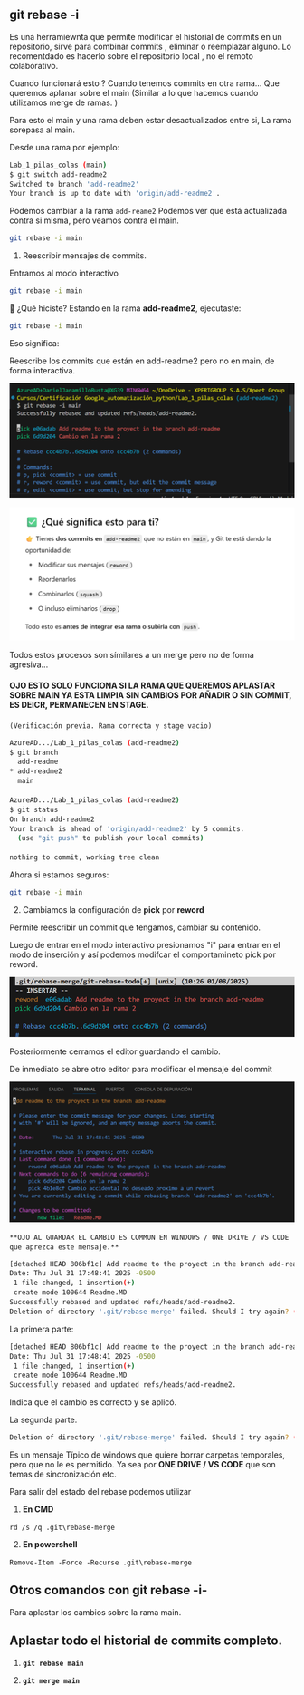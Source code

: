 ## **git rebase -i**

Es una herramiewnta que permite modificar el historial de commits en un repositorio, sirve para combinar commits , eliminar o reemplazar alguno. Lo recomentdado es hacerlo sobre el repositorio local , no el remoto colaborativo. 


Cuando funcionará esto ? 
Cuando tenemos commits en otra rama... Que queremos aplanar sobre el main (Similar a lo que hacemos cuando utilizamos merge de ramas. )

Para esto el main y una rama deben estar desactualizados entre si, La rama sorepasa al main. 

Desde una rama por ejemplo: 

```bash
Lab_1_pilas_colas (main)
$ git switch add-readme2
Switched to branch 'add-readme2'
Your branch is up to date with 'origin/add-readme2'.
```
Podemos cambiar a la rama ``add-reame2`` Podemos ver que está actualizada contra si misma, pero veamos contra el main. 

```bash
git rebase -i main
```

1. Reescribir mensajes de commits. 

Entramos al modo interactivo

```bash 
git rebase -i main
```

🧠 ¿Qué hiciste?
Estando en la rama **add-readme2**, ejecutaste:

```bash
git rebase -i main
```
Eso significa:

Reescribe los commits que están en add-readme2 pero no en main, de forma interactiva.

![alt text](image.png)

![alt text](image-1.png)

Todos estos procesos son símilares a un merge pero no de forma agresiva... 


#### **OJO ESTO SOLO FUNCIONA SI LA RAMA QUE QUEREMOS APLASTAR SOBRE MAIN YA ESTA LIMPIA SIN CAMBIOS POR AÑADIR O SIN COMMIT, ES DEICR, PERMANECEN EN STAGE.**

``(Verificación previa. Rama correcta y stage vacio)``

```bash
AzureAD.../Lab_1_pilas_colas (add-readme2)
$ git branch 
  add-readme
* add-readme2
  main

AzureAD.../Lab_1_pilas_colas (add-readme2)
$ git status
On branch add-readme2
Your branch is ahead of 'origin/add-readme2' by 5 commits.
  (use "git push" to publish your local commits)

nothing to commit, working tree clean
```

Ahora si estamos seguros: 

```bash
git rebase -i main
```

2. Cambiamos la configuración de **pick** por **reword**

Permite reescribir un commit que tengamos, cambiar su contenido. 

Luego de entrar en el modo interactivo presionamos "i" para entrar en el modo de inserción y así podemos modifcar el comportamineto pick por reword. 

![alt text](image-2.png)

Posteriormente cerramos el editor guardando el cambio. 

De inmediato se abre otro editor para modificar el mensaje del commit 

![alt text](image-3.png)


```**OJO AL GUARDAR EL CAMBIO ES COMMUN EN WINDOWS / ONE DRIVE / VS CODE que aprezca este mensaje.**``` 


```bash
[detached HEAD 806bf1c] Add readme to the proyect in the branch add-readme
Date: Thu Jul 31 17:48:41 2025 -0500
 1 file changed, 1 insertion(+)
 create mode 100644 Readme.MD
Successfully rebased and updated refs/heads/add-readme2.
Deletion of directory '.git/rebase-merge' failed. Should I try again? (y/n)
```

La primera parte:
```bash 
[detached HEAD 806bf1c] Add readme to the proyect in the branch add-readme
Date: Thu Jul 31 17:48:41 2025 -0500
 1 file changed, 1 insertion(+)
 create mode 100644 Readme.MD
Successfully rebased and updated refs/heads/add-readme2.
``` 

Indica que el cambio es correcto y se aplicó. 


La segunda parte. 

```bash
Deletion of directory '.git/rebase-merge' failed. Should I try again? (y/n)
``` 

Es un mensaje Típico de windows que quiere borrar carpetas temporales, pero que no le es permitido. Ya sea por **ONE DRIVE / VS CODE** que son temas de sincronización etc.

Para salir del estado del rebase podemos utilizar

1. **En CMD**

``rd /s /q .git\rebase-merge``

2. **En powershell**

``Remove-Item -Force -Recurse .git\rebase-merge``

## Otros comandos con git rebase -i-

Para aplastar los cambios sobre la rama main. 

## Aplastar todo el historial de commits completo. 

1. **``git rebase main``**

2. **``git merge main``**




